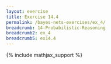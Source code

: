 ```yaml
---
layout: exercise
title: Exercise 14.4
permalink: /bayes-nets-exercises/ex_4/
breadcrumb: 14-Probabilistic-Reasoning
breadcrumb2: ex_4
breadcrumb5: ex14.4
---
```


{% include mathjax_support %}

